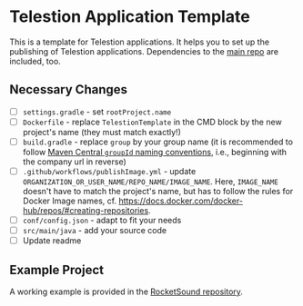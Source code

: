 # Telestion Application Template

This is a template for Telestion applications.
It helps you to set up the publishing of Telestion applications.
Dependencies to the [main repo](https://github.com/TelestionTeam/telestion) are included, too.

## Necessary Changes

* [ ] `settings.gradle` - set `rootProject.name`
* [ ] `Dockerfile` - replace `TelestionTemplate` in the CMD block by the new project's name (they must match exactly!)
* [ ] `build.gradle` - replace `group` by your group name (it is recommended to follow [Maven Central `groupId` naming conventions](https://maven.apache.org/guides/mini/guide-naming-conventions.html), i.e., beginning with the company url in reverse)
* [ ] `.github/workflows/publishImage.yml` - update `ORGANIZATION_OR_USER_NAME/REPO_NAME/IMAGE_NAME`. Here, `IMAGE_NAME` doesn't have to match the project's name, but has to follow the rules for Docker Image names, cf. https://docs.docker.com/docker-hub/repos/#creating-repositories.
* [ ] `conf/config.json` - adapt to fit your needs
* [ ] `src/main/java` - add your source code
* [ ] Update readme

## Example Project

A working example is provided in the [RocketSound repository](https://github.com/TelestionTeam/telestion-rocketsound).
